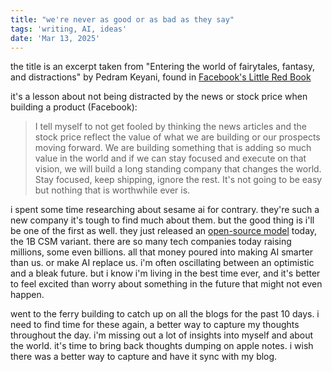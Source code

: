 ```yaml
---
title: "we're never as good or as bad as they say"
tags: 'writing, AI, ideas'
date: 'Mar 13, 2025'
---
```


the title is an excerpt taken from "Entering the world of fairytales, fantasy, and distractions" by Pedram Keyani, found in [Facebook's Little Red Book](https://www.map.cv/blog/redbook)

it's a lesson about not being distracted by the news or stock price when building a product (Facebook):

> I tell myself to not get fooled by thinking the news articles and the stock price reflect the value of what we are building or our prospects moving forward. We are building something that is adding so much value in the world and if we can stay focused and execute on that vision, we will build a long standing company that changes the world. Stay focused, keep shipping, ignore the rest. It's not going to be easy but nothing that is worthwhile ever is.

i spent some time researching about sesame ai for contrary. they're such a new company it's tough to find much about them. but the good thing is i'll be one of the first as well. they just released an [open-source model](https://github.com/SesameAILabs/csm) today, the 1B CSM variant. there are so many tech companies today raising millions, some even billions. all that money poured into making AI smarter than us. or make AI replace us. i'm often oscillating between an optimistic and a bleak future. but i know i'm living in the best time ever, and it's better to feel excited than worry about something in the future that might not even happen.

went to the ferry building to catch up on all the blogs for the past 10 days. i need to find time for these again, a better way to capture my thoughts throughout the day. i'm missing out a lot of insights into myself and about the world. it's time to bring back thoughts dumping on apple notes. i wish there was a better way to capture and have it sync with my blog.
